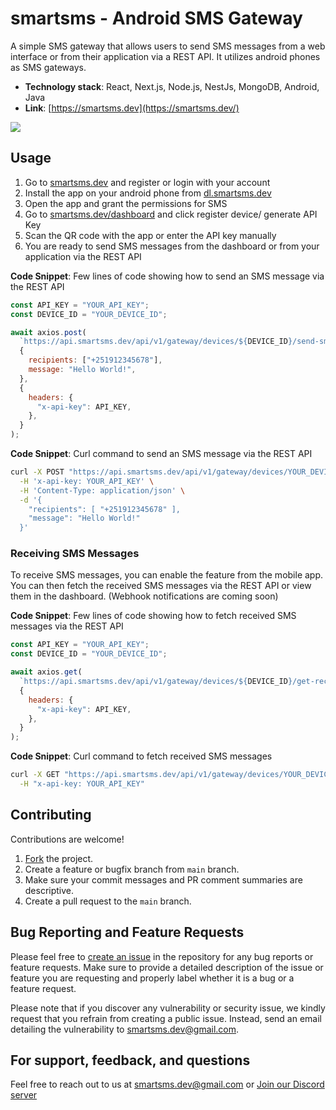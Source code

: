 # smartsms - Android SMS Gateway

A simple SMS gateway that allows users to send SMS messages from a web interface or
from their application via a REST API. It utilizes android phones as SMS gateways.

- **Technology stack**: React, Next.js, Node.js, NestJs, MongoDB, Android, Java
- **Link**: [https://smartsms.dev](https://smartsms.dev/)

![](https://ik.imagekit.io/vernu/smartsms/texbee-landing-light.png?updatedAt=1687076964687)

## Usage

1. Go to [smartsms.dev](https://smartsms.dev) and register or login with your account
2. Install the app on your android phone from [dl.smartsms.dev](https://dl.smartsms.dev)
3. Open the app and grant the permissions for SMS
4. Go to [smartsms.dev/dashboard](https://smartsms.dev/dashboard) and click register device/ generate API Key
5. Scan the QR code with the app or enter the API key manually
6. You are ready to send SMS messages from the dashboard or from your application via the REST API

**Code Snippet**: Few lines of code showing how to send an SMS message via the REST API

```javascript
const API_KEY = "YOUR_API_KEY";
const DEVICE_ID = "YOUR_DEVICE_ID";

await axios.post(
  `https://api.smartsms.dev/api/v1/gateway/devices/${DEVICE_ID}/send-sms`,
  {
    recipients: ["+251912345678"],
    message: "Hello World!",
  },
  {
    headers: {
      "x-api-key": API_KEY,
    },
  }
);
```

**Code Snippet**: Curl command to send an SMS message via the REST API

```bash
curl -X POST "https://api.smartsms.dev/api/v1/gateway/devices/YOUR_DEVICE_ID/send-sms" \
  -H 'x-api-key: YOUR_API_KEY' \
  -H 'Content-Type: application/json' \
  -d '{
    "recipients": [ "+251912345678" ],
    "message": "Hello World!"
  }'
```

### Receiving SMS Messages

To receive SMS messages, you can enable the feature from the mobile app. You can then fetch the received SMS messages via the REST API or view them in the dashboard. (Webhook notifications are coming soon)

**Code Snippet**: Few lines of code showing how to fetch received SMS messages via the REST API

```javascript
const API_KEY = "YOUR_API_KEY";
const DEVICE_ID = "YOUR_DEVICE_ID";

await axios.get(
  `https://api.smartsms.dev/api/v1/gateway/devices/${DEVICE_ID}/get-received-sms`,
  {
    headers: {
      "x-api-key": API_KEY,
    },
  }
);
```

**Code Snippet**: Curl command to fetch received SMS messages

```bash
curl -X GET "https://api.smartsms.dev/api/v1/gateway/devices/YOUR_DEVICE_ID/get-received-sms"\
  -H "x-api-key: YOUR_API_KEY"
```

## Contributing

Contributions are welcome!

1. [Fork](https://github.com/vernu/smartsms/fork) the project.
2. Create a feature or bugfix branch from `main` branch.
3. Make sure your commit messages and PR comment summaries are descriptive.
4. Create a pull request to the `main` branch.

## Bug Reporting and Feature Requests

Please feel free to [create an issue](https://github.com/vernu/smartsms/issues/new) in the repository for any bug reports or feature requests. Make sure to provide a detailed description of the issue or feature you are requesting and properly label whether it is a bug or a feature request.

Please note that if you discover any vulnerability or security issue, we kindly request that you refrain from creating a public issue. Instead, send an email detailing the vulnerability to smartsms.dev@gmail.com.

## For support, feedback, and questions

Feel free to reach out to us at smartsms.dev@gmail.com or [Join our Discord server](https://discord.gg/d7vyfBpWbQ)
